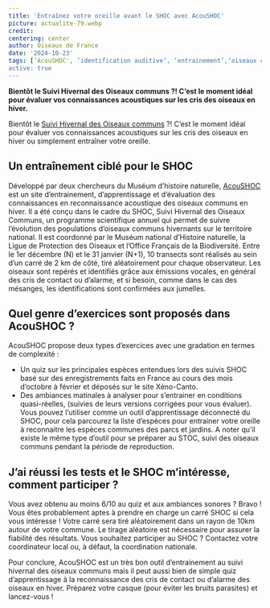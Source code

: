 ```yaml
--- 
title: 'Entraînez votre oreille avant le SHOC avec AcouSHOC'
picture: actualite-79.webp
credit: 
centering: center
author: Oiseaux de France
date: '2024-10-23'
tags: [’AcouSHOC', ‘identification auditive’, ‘entrainement’,‘oiseaux communs’ , ‘hiver’]
active: true
---
```

**Bientôt le Suivi Hivernal des Oiseaux communs ?! C’est le moment idéal pour évaluer vos connaissances acoustiques sur les cris des oiseaux en hiver.**

Bientôt le [Suivi Hivernal des Oiseaux communs]( https://www.oiseauxdefrance.org/get-involved/shoc?utm_source=Sarbacane&utm_medium=email&utm_campaign=Newsletter%20ODF_6_2022) ?! C’est le moment idéal pour évaluer vos connaissances acoustiques sur les cris des oiseaux en hiver ou simplement entraîner votre oreille.

## Un entraînement ciblé pour le SHOC  
Développé par deux chercheurs du Muséum d’histoire naturelle, [AcouSHOC](https://acoushoc.vigienature.fr/) est un site d’entrainement, d’apprentissage et d’évaluation des connaissances en reconnaissance acoustique des oiseaux communs en hiver.
Il a été conçu dans le cadre du SHOC, Suivi Hivernal des Oiseaux Communs, un programme scientifique annuel qui permet de suivre l’évolution des populations d’oiseaux communs hivernants sur le territoire national. Il est coordonné par le Muséum national d’Histoire naturelle, la Ligue de Protection des Oiseaux et l’Office Français de la Biodiversité. Entre le 1er décembre (N) et le 31 janvier (N+1), 10 transects sont réalisés au sein d’un carré de 2 km de côté, tiré aléatoirement pour chaque observateur. Les oiseaux sont repérés et identifiés grâce aux émissions vocales, en général des cris de contact ou d’alarme, et si besoin, comme dans le cas des mésanges, les identifications sont confirmées aux jumelles.

## Quel genre d’exercices sont proposés dans AcouSHOC ? 
AcouSHOC propose deux types d’exercices avec une gradation en termes de complexité : 
- Un quiz sur les principales espèces entendues lors des suivis SHOC basé sur des enregistrements faits en France au cours des mois d’octobre à février et déposés sur le site Xéno-Canto.
- Des ambiances matinales à analyser pour s’entrainer en conditions quasi-réelles, (suivies de leurs versions corrigées pour vous évaluer). 
Vous pouvez l’utiliser comme un outil d’apprentissage déconnecté du SHOC, pour cela parcourez la liste d’espèces pour entrainer votre oreille à reconnaitre les espèces communes des parcs et jardins.
A noter qu’il existe le même type d’outil pour se préparer au STOC, suivi des oiseaux communs pendant la période de reproduction. 

## J’ai réussi les tests et le SHOC m’intéresse, comment participer ? 
Vous avez obtenu au moins 6/10 au quiz et aux ambiances sonores ? Bravo ! Vous êtes probablement aptes à prendre en charge un carré SHOC si cela vous intéresse ! Votre carré sera tiré aléatoirement dans un rayon de 10km autour de votre commune. Le tirage aléatoire est nécessaire pour assurer la fiabilité des résultats.
Vous souhaitez participer au SHOC ? Contactez votre coordinateur local ou, à défaut, la coordination nationale.

Pour conclure, AcouSHOC est un très bon outil d’entrainement au suivi hivernal des oiseaux communs mais il peut aussi bien de simple quiz d’apprentissage à la reconnaissance des cris de contact ou d’alarme des oiseaux en hiver. Préparez votre casque (pour éviter les bruits parasites) et lancez-vous !

